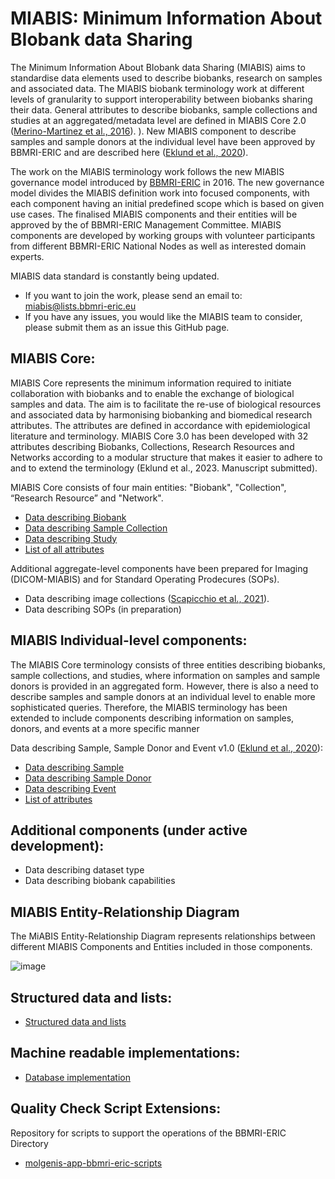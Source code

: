 # MIABIS: Minimum Information About BIobank data Sharing

The Minimum Information About BIobank data Sharing (MIABIS) aims to standardise data elements used to describe biobanks, research on samples and associated data. The MIABIS biobank terminology work at different levels of granularity to support interoperability between biobanks sharing their data. General attributes to describe biobanks, sample collections and studies at an aggregated/metadata level are defined in MIABIS Core 2.0  ([Merino-Martinez et al., 2016](https://www.liebertpub.com/doi/abs/10.1089/bio.2015.0070)). ). New MIABIS component to describe samples and sample donors at the individual level have been approved by BBMRI-ERIC and are described here  ([Eklund et al., 2020](https://www.liebertpub.com/doi/10.1089/bio.2019.0129)).

The work on the MIABIS terminology work follows the new MIABIS governance model introduced by [BBMRI-ERIC](http://www.bbmri-eric.eu/) in 2016. The new governance model divides the MIABIS definition work into focused components, with each component having an initial predefined scope which is based on given use cases. The finalised MIABIS components and their entities will be approved by the of BBMRI-ERIC Management Committee. MIABIS components are developed by working groups with volunteer participants from different BBMRI-ERIC National Nodes as well as interested domain experts.

MIABIS data standard is constantly being updated.
* If you want to join the work, please send an email to: miabis@lists.bbmri-eric.eu 
* If you have any issues, you would like the MIABIS team to consider, please submit them as an issue this GitHub page.


## MIABIS Core:
MIABIS Core represents the minimum information required to initiate collaboration with biobanks and to enable the exchange of biological samples and data. The aim is to facilitate the re-use of biological resources and associated data by harmonising biobanking and biomedical research attributes. The attributes are defined in accordance with epidemiological literature and terminology.  MIABIS Core 3.0 has been developed with 32 attributes describing Biobanks, Collections, Research Resources and Networks according to a modular structure that makes it easier to adhere to and to extend the terminology (Eklund et al., 2023. Manuscript submitted).

MIABIS Core consists of four main entities: "Biobank", "Collection", “Research Resource” and "Network".
* [Data describing Biobank](Data-describing-Biobank.md)
* [Data describing Sample Collection](Data-describing-Sample-Collection.md)
* [Data describing Study](Data-describing-Study.md)
* [List of all attributes](Entire-list-of-attributes.md)

Additional aggregate-level components have been prepared for Imaging (DICOM-MIABIS) and for Standard Operating Prodecures (SOPs).
* Data describing image collections ([Scapicchio et al., 2021](https://eurradiolexp.springeropen.com/articles/10.1186/s41747-021-00214-4)).
* Data describing SOPs (in preparation)


## MIABIS Individual-level components:
The MIABIS Core terminology consists of three entities describing biobanks, sample collections, and studies, where information on samples and sample donors is provided in an aggregated form. However, there is also a need to describe samples and sample donors at an individual level to enable more sophisticated queries. Therefore, the MIABIS terminology has been extended to include components describing information on samples, donors, and events at a more specific manner

Data describing Sample, Sample Donor and Event v1.0 ([Eklund et al., 2020](https://doi.org/10.1089/bio.2019.0129)):
* [Data describing Sample](Data-describing-Sample.md)
* [Data describing Sample Donor](Data-describing-Sample-Donor.md)
* [Data describing Event](Data-describing-Event.md)
* [List of attributes](MIABIS-inidividual-components-list-of-attributes.md)


## Additional components (under active development):
* Data describing dataset type 
* Data describing biobank capabilities 


## MIABIS Entity-Relationship Diagram
The MiABIS Entity-Relationship Diagram represents relationships between different MIABIS Components and Entities included in those components.

![image](https://github.com/BBMRI-ERIC/miabis/assets/45455227/d57a0e7d-3e09-46e6-8d3a-a91bd9e0b724)


## Structured data and lists:
* [Structured data and lists](Structured-data-and-lists.md)

## Machine readable implementations:
* [Database implementation](Database-implementation.md)

## Quality Check Script Extensions:
Repository for scripts to support the operations of the BBMRI-ERIC Directory
* [molgenis-app-bbmri-eric-scripts](https://github.com/esthervanenckevort/molgenis-app-bbmri-eric-scripts)
